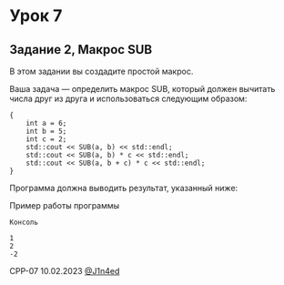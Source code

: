 # Урок 7
## Задание 2, Макрос SUB

В этом задании вы создадите простой макрос.

Ваша задача — определить макрос SUB, который должен вычитать числа друг из друга и использоваться следующим образом:

```int main (int argc, char** argv)
{
	int a = 6;
	int b = 5;
	int c = 2;
	std::cout << SUB(a, b) << std::endl;
	std::cout << SUB(a, b) * c << std::endl;
	std::cout << SUB(a, b + c) * c << std::endl;
}
```

Программа должна выводить результат, указанный ниже:

Пример работы программы

```
Консоль

1
2
-2
```

CPP-07
10.02.2023
[@J1n4ed](https://github.com/J1n4ed)